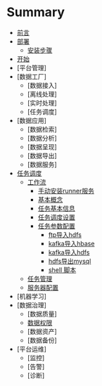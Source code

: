 # Summary

* [前言](README.md)
* [部署](部署/README.md)
  * [安装步骤](部署/TBDS部署.md)
* [开始](开始/README.md)
* [平台管理]
* [数据工厂]
  * [数据接入]
  * [离线处理]
  * [实时处理]
  * [任务调度]
* [数据应用]
  * [数据检索]
  * [数据分析]
  * [数据呈现]
  * [数据导出]
  * [数据服务]
* [任务调度](/workflow/readme.md)
  * [工作流](/workflow/workflow/readme.md)
    * [手动安装runner服务](/workflow/workflow/addrunner.md)
    * [基本概念](/workflow/workflow/basicConcept.md)
    * [任务基本信息](/workflow/workflow/runnerBasicInfo.md)
    * [任务调度设置](/workflow/workflow/runnerCycle.md)
    * [任务参数配置](/workflow/workflow/runners.md)
      * [ftp导入hdfs](/workflow/workflow/runners/ftp2hdfs.md)
      * [kafka导入hbase](/workflow/workflow/runners/kafka2hbase.md)
      * [kafka导入hdfs](/workflow/workflow/runners/kafka2hdfs.md)
      * [hdfs导出mysql](/workflow/workflow/runners/hdfs2mysql.md)
      * [shell 脚本](/workflow/workflow/runners/shell.md)
  * [任务管理](/workflow/tasks/readme.md)
  * [服务器配置](/workflow/services/readme.md)
* [机器学习]
* [数据治理]
  * [数据质量]
  * [数据权限](数据治理/数据权限/数据权限.md)
  * [数据资产]
  * [数据备份]
* [平台运维]
  * [监控]
  * [告警]
  * [诊断]

